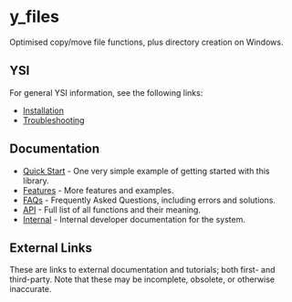 # y_files

Optimised copy/move file functions, plus directory creation on Windows.

## YSI

For general YSI information, see the following links:

* [Installation](../installation.md)
* [Troubleshooting](../troubleshooting.md)

## Documentation

* [Quick Start](y_files/quick-start.md) - One very simple example of getting started with this library.
* [Features](y_files/features.md) - More features and examples.
* [FAQs](y_files/faqs.md) - Frequently Asked Questions, including errors and solutions.
* [API](y_files/api.md) - Full list of all functions and their meaning.
* [Internal](y_files/internal.md) - Internal developer documentation for the system.

## External Links

These are links to external documentation and tutorials; both first- and third-party.  Note that these may be incomplete, obsolete, or otherwise inaccurate.

